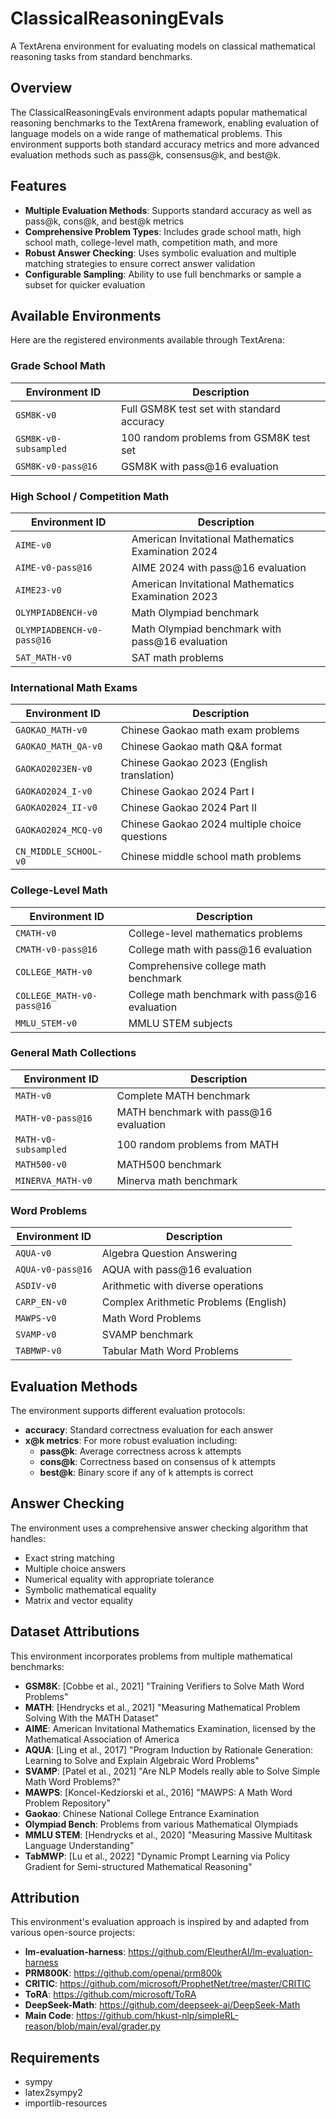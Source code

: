 # ClassicalReasoningEvals

A TextArena environment for evaluating models on classical mathematical reasoning tasks from standard benchmarks.

## Overview

The ClassicalReasoningEvals environment adapts popular mathematical reasoning benchmarks to the TextArena framework, enabling evaluation of language models on a wide range of mathematical problems. This environment supports both standard accuracy metrics and more advanced evaluation methods such as pass@k, consensus@k, and best@k.

## Features

- **Multiple Evaluation Methods**: Supports standard accuracy as well as pass@k, cons@k, and best@k metrics
- **Comprehensive Problem Types**: Includes grade school math, high school math, college-level math, competition math, and more
- **Robust Answer Checking**: Uses symbolic evaluation and multiple matching strategies to ensure correct answer validation
- **Configurable Sampling**: Ability to use full benchmarks or sample a subset for quicker evaluation

## Available Environments

Here are the registered environments available through TextArena:

### Grade School Math

| Environment ID | Description |
|----------------|-------------|
| `GSM8K-v0` | Full GSM8K test set with standard accuracy |
| `GSM8K-v0-subsampled` | 100 random problems from GSM8K test set |
| `GSM8K-v0-pass@16` | GSM8K with pass@16 evaluation |

### High School / Competition Math

| Environment ID | Description |
|----------------|-------------|
| `AIME-v0` | American Invitational Mathematics Examination 2024 |
| `AIME-v0-pass@16` | AIME 2024 with pass@16 evaluation |
| `AIME23-v0` | American Invitational Mathematics Examination 2023 |
| `OLYMPIADBENCH-v0` | Math Olympiad benchmark |
| `OLYMPIADBENCH-v0-pass@16` | Math Olympiad benchmark with pass@16 evaluation |
| `SAT_MATH-v0` | SAT math problems |

### International Math Exams

| Environment ID | Description |
|----------------|-------------|
| `GAOKAO_MATH-v0` | Chinese Gaokao math exam problems |
| `GAOKAO_MATH_QA-v0` | Chinese Gaokao math Q&A format |
| `GAOKAO2023EN-v0` | Chinese Gaokao 2023 (English translation) |
| `GAOKAO2024_I-v0` | Chinese Gaokao 2024 Part I |
| `GAOKAO2024_II-v0` | Chinese Gaokao 2024 Part II |
| `GAOKAO2024_MCQ-v0` | Chinese Gaokao 2024 multiple choice questions |
| `CN_MIDDLE_SCHOOL-v0` | Chinese middle school math problems |

### College-Level Math

| Environment ID | Description |
|----------------|-------------|
| `CMATH-v0` | College-level mathematics problems |
| `CMATH-v0-pass@16` | College math with pass@16 evaluation |
| `COLLEGE_MATH-v0` | Comprehensive college math benchmark |
| `COLLEGE_MATH-v0-pass@16` | College math benchmark with pass@16 evaluation |
| `MMLU_STEM-v0` | MMLU STEM subjects |

### General Math Collections

| Environment ID | Description |
|----------------|-------------|
| `MATH-v0` | Complete MATH benchmark |
| `MATH-v0-pass@16` | MATH benchmark with pass@16 evaluation | 
| `MATH-v0-subsampled` | 100 random problems from MATH |
| `MATH500-v0` | MATH500 benchmark |
| `MINERVA_MATH-v0` | Minerva math benchmark |

### Word Problems

| Environment ID | Description |
|----------------|-------------|
| `AQUA-v0` | Algebra Question Answering |
| `AQUA-v0-pass@16` | AQUA with pass@16 evaluation |
| `ASDIV-v0` | Arithmetic with diverse operations |
| `CARP_EN-v0` | Complex Arithmetic Problems (English) |
| `MAWPS-v0` | Math Word Problems |
| `SVAMP-v0` | SVAMP benchmark |
| `TABMWP-v0` | Tabular Math Word Problems |


## Evaluation Methods

The environment supports different evaluation protocols:

- **accuracy**: Standard correctness evaluation for each answer
- **x@k metrics**: For more robust evaluation including:
  - **pass@k**: Average correctness across k attempts
  - **cons@k**: Correctness based on consensus of k attempts
  - **best@k**: Binary score if any of k attempts is correct

## Answer Checking

The environment uses a comprehensive answer checking algorithm that handles:

- Exact string matching
- Multiple choice answers
- Numerical equality with appropriate tolerance
- Symbolic mathematical equality
- Matrix and vector equality

## Dataset Attributions

This environment incorporates problems from multiple mathematical benchmarks:

- **GSM8K**: [Cobbe et al., 2021] "Training Verifiers to Solve Math Word Problems"
- **MATH**: [Hendrycks et al., 2021] "Measuring Mathematical Problem Solving With the MATH Dataset" 
- **AIME**: American Invitational Mathematics Examination, licensed by the Mathematical Association of America
- **AQUA**: [Ling et al., 2017] "Program Induction by Rationale Generation: Learning to Solve and Explain Algebraic Word Problems"
- **SVAMP**: [Patel et al., 2021] "Are NLP Models really able to Solve Simple Math Word Problems?"
- **MAWPS**: [Koncel-Kedziorski et al., 2016] "MAWPS: A Math Word Problem Repository"
- **Gaokao**: Chinese National College Entrance Examination
- **Olympiad Bench**: Problems from various Mathematical Olympiads
- **MMLU STEM**: [Hendrycks et al., 2020] "Measuring Massive Multitask Language Understanding"
- **TabMWP**: [Lu et al., 2022] "Dynamic Prompt Learning via Policy Gradient for Semi-structured Mathematical Reasoning"

## Attribution

This environment's evaluation approach is inspired by and adapted from various open-source projects:

- **lm-evaluation-harness**: https://github.com/EleutherAI/lm-evaluation-harness
- **PRM800K**: https://github.com/openai/prm800k
- **CRITIC**: https://github.com/microsoft/ProphetNet/tree/master/CRITIC
- **ToRA**: https://github.com/microsoft/ToRA
- **DeepSeek-Math**: https://github.com/deepseek-ai/DeepSeek-Math
- **Main Code**: https://github.com/hkust-nlp/simpleRL-reason/blob/main/eval/grader.py

## Requirements

- sympy
- latex2sympy2
- importlib-resources

